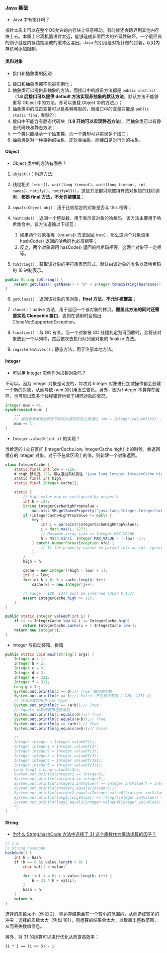 ### Java 基础

- Java 中有指针吗？

指针本质上可以在整个OS允许的内存块上任意移动，有时候还会跨界到其他内存块上去。本质上它离机器语言太近，能够造成非常巨大的外延性破坏。一个最经典的例子就是内存践踏造成的缓冲区溢出。Java 的引用是对指针做的封装，以对内存访问添加限制。
#### 类和对象

- 接口和抽象类的区别

1. 接口和抽象类都不能被实例化；
2. 抽象类可以提供非抽象的方法，而接口中的成员方法都是 `public abstract`（**1.8 后接口可以提供 default 方法实现非抽象的默认方法**，默认方法不能够重写 Object 中的方法，却可以重载 Object 中的方法。）；
3. 抽象类中的成员变量可以是各种类型的，而接口中的变量只能是 `public static final` 类型的；
4. 接口中不能含有静态代码块（**1.8 开始可以实现静态方法**），而抽象类可以有静态代码块和静态方法；
5. 一个类只能继承一个抽象类，而一个类却可以实现多个接口；
6. 抽象类是对一种事物的抽象，即对类抽象，而接口是对行为的抽象。

#### Object

- Object 类中的方法有哪些？

1. `Object()`：构造方法:

2. 线程相关：`wait()`、`wait(long timeout)`、`wait(long timeout, int nanos)`、`notify()`、`notifyAll()`，这些方法都只能被持有该对象锁的线程调用，**都是 final 方法，不允许被覆盖**；

3. `equals(Object obj)`：用于比较给定的对象是否与 this 相等；

4. `hashCode()`：返回一个整型数，用于表示该对象的哈希码，该方法主要用于哈希集合中。该方法遵循以下规范：

    1. 如果两个对象相等（equals() 方法返回 true），那么这两个对象调用 hashCode() 返回的哈希码也必须相等；
    2. 反之，两个对象调用 hasCode() 返回的哈希码相等，这两个对象不一定相等。

5. `toString()`：获取该对象的字符串表示形式，默认由该对象的类名以及哈希码的 16 进制表示。

```java
public String toString() {
    return getClass().getName() + "@" + Integer.toHexString(hashCode());
}
```

6. `getClass()`：返回该对象的类对象，**final 方法，不允许被覆盖**；

7. `clone()`：native 方法，用于返回一个该对象的拷贝。**覆盖此方法的同时还需要实现 Cloneable 接口**，否则在调用时会抛出 CloneNotSupportedException。

8. `finalize()`：与 GC 有关。当一个对象被 GC 线程判定为可回收时，会将该对象放到一个队列中，然后依次去执行队列里对象的 finalize 方法。

9. `registerNatives()`：静态方法，用于注册本地方法。

#### Integer

- 可以用 Integer 实例作为加锁对象吗？

不可以。因为 Integer 对象是可变的，每次对 Integer 对象进行加减操作都会创建一个新的对象，从而导致 num 的引用发生变化。另外，因为 Integer 本身存在缓存，也可能出现多个线程错误地锁了相同对象的情况。

```java
Integer num = 41;
synchronized(num) {
    ...
    // 通过查看编译后的字节码可以发现实际上是通过 num = Integer.valueOf(42); 实现的
    num += 1;
}
```
- `Integer.valueOf(int i)` 的实现？

当给定的 i 处在区间 [IntegerCache.low, IntegerCache.high] 上的时候，会返回缓存的 Integer 对象。对于不在此区间上的值，则新建一个对象返回。

```java
class IntegerCache {
    static final int low = -128;
    # high 默认是 127，可以通过系统属性 "java.lang.Integer.IntegerCache.high" 进行配置
    static final int high;
    static final Integer cache[];

    static {
        // high value may be configured by property
        int h = 127;
        String integerCacheHighPropValue =
            sun.misc.VM.getSavedProperty("java.lang.Integer.IntegerCache.high");
        if (integerCacheHighPropValue != null) {
            try {
                int i = parseInt(integerCacheHighPropValue);
                i = Math.max(i, 127);
                // Maximum array size is Integer.MAX_VALUE
                h = Math.min(i, Integer.MAX_VALUE - (-low) -1);
            } catch( NumberFormatException nfe) {
                // If the property cannot be parsed into an int, ignore it.
            }
        }
        high = h;

        cache = new Integer[(high - low) + 1];
        int j = low;
        for(int k = 0; k < cache.length; k++)
            cache[k] = new Integer(j++);

        // range [-128, 127] must be interned (JLS7 5.1.7)
        assert IntegerCache.high >= 127;
    }    
}

public static Integer valueOf(int i) {
    if (i >= IntegerCache.low && i <= IntegerCache.high)
        return IntegerCache.cache[i + (-IntegerCache.low)];
    return new Integer(i);
}
```
- Integer 与自动装箱、拆箱
```java
public static void main(String[] args) {
    Integer a = 1;
    Integer b = 2;
    Integer c = 3;
    Integer d = 3;
    Integer e = 321;
    Integer f = 321;
    Long g = 3L;
    System.out.println(c == d);// True：缓存的对象
    System.out.println(e == f);// False：不在缓冲范围 [-128, 127] 内
    // 涉及运算时采用 raw type
    System.out.println(c == (a+b));// True：
    // equals 比较则使用包装类型
    System.out.println(c.equals(d));// True
    System.out.println(c.equals(a+b));// True
    System.out.println(g == (a+b));// True
    System.out.println(g.equals(a+b));// False

    /*
    Integer integer = Integer.valueOf(1);
    Integer integer1 = Integer.valueOf(2);
    Integer integer2 = Integer.valueOf(3);
    Integer integer3 = Integer.valueOf(3);
    Integer integer4 = Integer.valueOf(321);
    Integer integer5 = Integer.valueOf(321);
    Long long1 = Long.valueOf(3L);
    System.out.println(integer2 == integer3);
    System.out.println(integer4 == integer5);
    System.out.println(integer2.intValue() == integer.intValue() + integer1.intValue());
    System.out.println(integer2.equals(integer3));
    System.out.println(integer2.equals(Integer.valueOf(integer.intValue() + integer1.intValue())));
    System.out.println(long1.longValue() == (long)(integer.intValue() + integer1.intValue()));
    System.out.println(long1.equals(Integer.valueOf(integer.intValue() + integer1.intValue())));
    */
}
```

#### String

- [为什么 String.hashCode 方法中选择了 31 这个质数作为乘法运算的因子？](https://segmentfault.com/a/1190000010799123#articleHeader1)
```java
// 1.8
// String.hashCode
hashCode() {
    int h = hash;
    if (h == 0 && value.length > 0) {
        char val[] = value;

        for (int i = 0; i < value.length; i++) {
            h = 31 * h + val[i];
        }
        hash = h;
    }
    return h;
}
```

选择的质数太小（例如 2），则运算结果会在一个较小的范围内，从而造成较多的冲突；选择的质数太大（例如 101），则运算的结果会太大，以致超出整数范围，从而丢失数值信息。

另外，对 31 的运算可以进行优化从而提高效率：

`31 * i == (i << 5) - i`